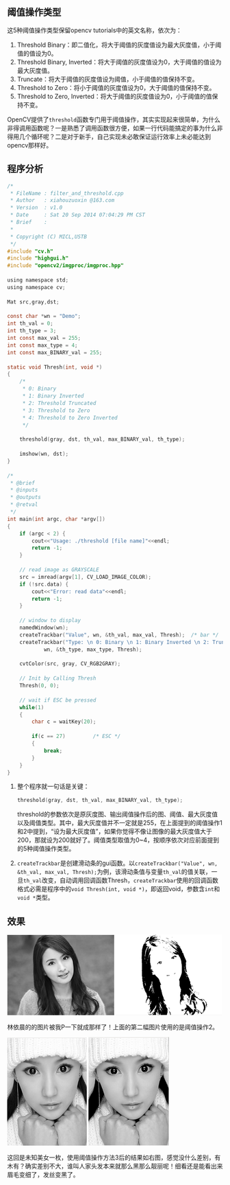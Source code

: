 <!---title:OpenCV图像处理篇之阈值操作函数-->
<!---keywords:OpenCV-->
<!---date:2014-11-12-->

## 阈值操作类型

这5种阈值操作类型保留opencv tutorials中的英文名称，依次为：

1.	Threshold Binary：即二值化，将大于阈值的灰度值设为最大灰度值，小于阈值的值设为0。
2.	Threshold Binary, Inverted：将大于阈值的灰度值设为0，大于阈值的值设为最大灰度值。
3.	Truncate：将大于阈值的灰度值设为阈值，小于阈值的值保持不变。
4.	Threshold to Zero：将小于阈值的灰度值设为0，大于阈值的值保持不变。
5.	Threshold to Zero, Inverted：将大于阈值的灰度值设为0，小于阈值的值保持不变。

OpenCV提供了`threshold`函数专门用于阈值操作，其实实现起来很简单，为什么非得调用函数呢？一是熟悉了调用函数很方便，如果一行代码能搞定的事为什么非得用几个循环呢？二是对于新手，自己实现未必敢保证运行效率上未必能达到opencv那样好。

## 程序分析

```c
/*
 * FileName : filter_and_threshold.cpp
 * Author   : xiahouzuoxin @163.com
 * Version  : v1.0
 * Date     : Sat 20 Sep 2014 07:04:29 PM CST
 * Brief    : 
 * 
 * Copyright (C) MICL,USTB
 */
#include "cv.h"
#include "highgui.h"
#include "opencv2/imgproc/imgproc.hpp"

using namespace std;
using namespace cv;

Mat src,gray,dst;

const char *wn = "Demo";
int th_val = 0;
int th_type = 3;
int const max_val = 255;
int const max_type = 4;
int const max_BINARY_val = 255;

static void Thresh(int, void *)
{
	/*
	 * 0: Binary
	 * 1: Binary Inverted
	 * 2: Threshold Truncated
	 * 3: Threshold to Zero
	 * 4: Threshold to Zero Inverted
	 */
	
	threshold(gray, dst, th_val, max_BINARY_val, th_type);

	imshow(wn, dst);
}

/*
 * @brief   
 * @inputs  
 * @outputs 
 * @retval  
 */
int main(int argc, char *argv[])
{
    if (argc < 2) {
        cout<<"Usage: ./threshold [file name]"<<endl;
        return -1;
    }

	// read image as GRAYSCALE
	src = imread(argv[1], CV_LOAD_IMAGE_COLOR);
    if (!src.data) {
        cout<<"Error: read data"<<endl;
        return -1;
    }

	// window to display
	namedWindow(wn);
	createTrackbar("Value", wn, &th_val, max_val, Thresh);  /* bar */
	createTrackbar("Type: \n 0: Binary \n 1: Binary Inverted \n 2: Truncate \n 3: To Zero \n 4: To Zero Inverted", 
            wn, &th_type, max_type, Thresh);

    cvtColor(src, gray, CV_RGB2GRAY);

	// Init by Calling Thresh
	Thresh(0, 0);

	// wait if ESC be pressed
	while(1)
	{
		char c = waitKey(20);

		if(c == 27)         /* ESC */
		{
			break;
		}
	}
}
```

1.	整个程序就一句话是关键：

	```c
	threshold(gray, dst, th_val, max_BINARY_val, th_type);
	```

	threshold的参数依次是原灰度图、输出阈值操作后的图、阈值、最大灰度值以及阈值类型。其中，最大灰度值并不一定就是255，在上面提到的阈值操作1和2中提到，“设为最大灰度值”，如果你觉得不像让图像的最大灰度值大于200，那就设为200就好了。阈值类型取值为0~4，按顺序依次对应前面提到的5种阈值操作类型。

2.	`createTrackbar`是创建滑动条的gui函数。以`createTrackbar("Value", wn, &th_val, max_val, Thresh);`为例，该滑动条值与变量`th_val`的值关联，一旦`th_val`改变，自动调用回调函数Thresh，`createTrackbar`使用的回调函数格式必需是程序中的`void Thresh(int, void *)`，即返回void，参数含`int`和`void *`类型。

## 效果

![原图-林依晨]
![结果-使用阈值操作2]

林依晨的的图片被我P一下就成那样了！上面的第二幅图片使用的是阈值操作2。

![原图-未知美女一枚]
![结果-使用阈值操作3]

这回是未知美女一枚，使用阈值操作方法3后的结果如右图，感觉没什么差别，有木有？确实差别不大，谁叫人家头发本来就那么黑那么靓丽呢！细看还是能看出来眉毛变细了，发丝变黑了。


[原图-林依晨]:../images/OpenCV图像处理篇之阈值操作函数/原图-林依晨.png
[结果-使用阈值操作2]:../images/OpenCV图像处理篇之阈值操作函数/结果-使用阈值操作2.png
[原图-未知美女一枚]:../images/OpenCV图像处理篇之阈值操作函数/原图-未知美女一枚.png
[结果-使用阈值操作3]:../images/OpenCV图像处理篇之阈值操作函数/结果-使用阈值操作3.png


